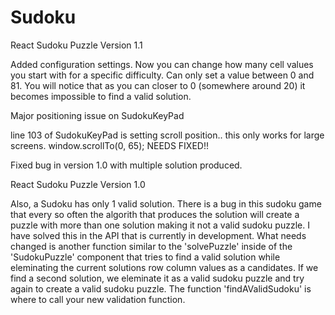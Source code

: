 # Sudoku

React Sudoku Puzzle Version 1.1

Added configuration settings. Now you can change how many cell values you start with for a specific difficulty. Can only set a value between 0 and 81. You will notice that as you can closer to 0 (somewhere around 20) it becomes impossible to find a valid solution.

Major positioning issue on SudokuKeyPad 

line 103 of SudokuKeyPad is setting scroll position.. this only works for large screens. 
window.scrollTo(0, 65);
NEEDS FIXED!!

Fixed bug in version 1.0 with multiple solution produced.


React Sudoku Puzzle Version 1.0

Also, a Sudoku has only 1 valid solution. There is a bug in this sudoku game that every so often the algorith that produces the solution will create a puzzle with more than one solution making it not a valid sudoku puzzle. I have solved this in the API that is currently in development. What needs changed is another function similar to the 'solvePuzzle' inside of the 'SudokuPuzzle' component that tries to find a valid solution while eleminating the current solutions row column values as a candidates. If we find a second solution, we eleminate it as a valid sudoku puzzle and try again to create a valid sudoku puzzle. The function 'findAValidSudoku' is where to call your new validation function. 
